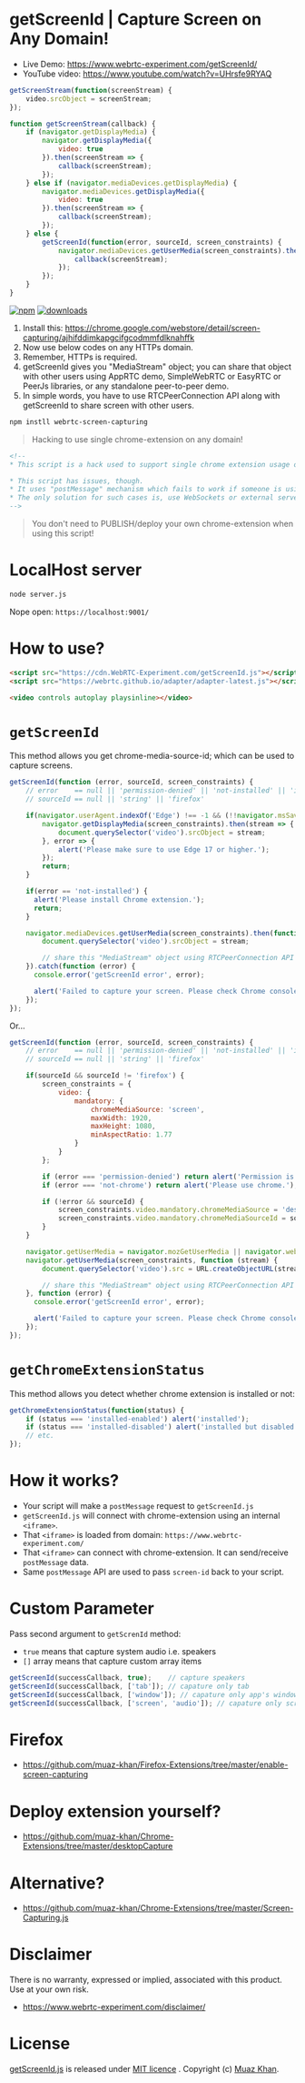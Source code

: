# getScreenId | Capture Screen on Any Domain!

* Live Demo: https://www.webrtc-experiment.com/getScreenId/
* YouTube video: https://www.youtube.com/watch?v=UHrsfe9RYAQ

```javascript
getScreenStream(function(screenStream) {
    video.srcObject = screenStream;
});

function getScreenStream(callback) {
    if (navigator.getDisplayMedia) {
        navigator.getDisplayMedia({
            video: true
        }).then(screenStream => {
            callback(screenStream);
        });
    } else if (navigator.mediaDevices.getDisplayMedia) {
        navigator.mediaDevices.getDisplayMedia({
            video: true
        }).then(screenStream => {
            callback(screenStream);
        });
    } else {
        getScreenId(function(error, sourceId, screen_constraints) {
            navigator.mediaDevices.getUserMedia(screen_constraints).then(function(screenStream) {
                callback(screenStream);
            });
        });
    }
}
```

[![npm](https://img.shields.io/npm/v/webrtc-screen-capturing.svg)](https://npmjs.org/package/webrtc-screen-capturing) [![downloads](https://img.shields.io/npm/dm/webrtc-screen-capturing.svg)](https://npmjs.org/package/webrtc-screen-capturing)

1. Install this: https://chrome.google.com/webstore/detail/screen-capturing/ajhifddimkapgcifgcodmmfdlknahffk
2. Now use below codes on any HTTPs domain.
3. Remember, HTTPs is required.
4. getScreenId gives you "MediaStream" object; you can share that object with other users using AppRTC demo, SimpleWebRTC or EasyRTC or PeerJs libraries, or any standalone peer-to-peer demo.
5. In simple words, you have to use RTCPeerConnection API along with getScreenId to share screen with other users.

```sh
npm instll webrtc-screen-capturing
```

> Hacking to use single chrome-extension on any domain!

```html
<!--
* This script is a hack used to support single chrome extension usage on any domain.

* This script has issues, though.
* It uses "postMessage" mechanism which fails to work if someone is using it from inside an <iframe>.
* The only solution for such cases is, use WebSockets or external servers to pass "source-ids".
-->
```

> You don't need to PUBLISH/deploy your own chrome-extension when using this script!

# LocalHost server

```sh
node server.js
```

Nope open: `https://localhost:9001/`

# How to use?

```html
<script src="https://cdn.WebRTC-Experiment.com/getScreenId.js"></script>
<script src="https://webrtc.github.io/adapter/adapter-latest.js"></script>

<video controls autoplay playsinline></video>
```

# `getScreenId`

This method allows you get chrome-media-source-id; which can be used to capture screens.

```javascript
getScreenId(function (error, sourceId, screen_constraints) {
    // error    == null || 'permission-denied' || 'not-installed' || 'installed-disabled' || 'not-chrome'
    // sourceId == null || 'string' || 'firefox'

    if(navigator.userAgent.indexOf('Edge') !== -1 && (!!navigator.msSaveOrOpenBlob || !!navigator.msSaveBlob)) {
        navigator.getDisplayMedia(screen_constraints).then(stream => {
            document.querySelector('video').srcObject = stream;
        }, error => {
            alert('Please make sure to use Edge 17 or higher.');
        });
        return;
    }

    if(error == 'not-installed') {
      alert('Please install Chrome extension.');
      return;
    }

    navigator.mediaDevices.getUserMedia(screen_constraints).then(function (stream) {
        document.querySelector('video').srcObject = stream;

        // share this "MediaStream" object using RTCPeerConnection API
    }).catch(function (error) {
      console.error('getScreenId error', error);

      alert('Failed to capture your screen. Please check Chrome console logs for further information.');
    });
});
```

Or...

```javascript
getScreenId(function (error, sourceId, screen_constraints) {
    // error    == null || 'permission-denied' || 'not-installed' || 'installed-disabled' || 'not-chrome'
    // sourceId == null || 'string' || 'firefox'

    if(sourceId && sourceId != 'firefox') {
        screen_constraints = {
            video: {
                mandatory: {
                    chromeMediaSource: 'screen',
                    maxWidth: 1920,
                    maxHeight: 1080,
                    minAspectRatio: 1.77
                }
            }
        };

        if (error === 'permission-denied') return alert('Permission is denied.');
        if (error === 'not-chrome') return alert('Please use chrome.');

        if (!error && sourceId) {
            screen_constraints.video.mandatory.chromeMediaSource = 'desktop';
            screen_constraints.video.mandatory.chromeMediaSourceId = sourceId;
        }
    }

    navigator.getUserMedia = navigator.mozGetUserMedia || navigator.webkitGetUserMedia;
    navigator.getUserMedia(screen_constraints, function (stream) {
        document.querySelector('video').src = URL.createObjectURL(stream);

        // share this "MediaStream" object using RTCPeerConnection API
    }, function (error) {
      console.error('getScreenId error', error);

      alert('Failed to capture your screen. Please check Chrome console logs for further information.');
    });
});
```

# `getChromeExtensionStatus`

This method allows you detect whether chrome extension is installed or not:

```javascript
getChromeExtensionStatus(function(status) {
    if (status === 'installed-enabled') alert('installed');
    if (status === 'installed-disabled') alert('installed but disabled');
    // etc.
});
```

# How it works?

* Your script will make a `postMessage` request to `getScreenId.js`
* `getScreenId.js` will connect with chrome-extension using an internal `<iframe>`.
* That `<iframe>` is loaded from domain: `https://www.webrtc-experiment.com/`
* That `<iframe>` can connect with chrome-extension. It can send/receive `postMessage` data.
* Same `postMessage` API are used to pass `screen-id` back to your script.

# Custom Parameter

Pass second argument to `getScrenId` method:

* `true` means that capture system audio i.e. speakers
* `[]` array means that capture custom array items

```javascript
getScreenId(successCallback, true);    // capture speakers
getScreenId(successCallback, ['tab']); // capature only tab
getScreenId(successCallback, ['window']); // capature only app's windows
getScreenId(successCallback, ['screen', 'audio']); // capature only screen with speakers
```

# Firefox

* https://github.com/muaz-khan/Firefox-Extensions/tree/master/enable-screen-capturing

# Deploy extension yourself?

* https://github.com/muaz-khan/Chrome-Extensions/tree/master/desktopCapture

# Alternative?

* https://github.com/muaz-khan/Chrome-Extensions/tree/master/Screen-Capturing.js

# Disclaimer

There is no warranty, expressed or implied, associated with this product. Use at your own risk.

* https://www.webrtc-experiment.com/disclaimer/

# License

[getScreenId.js](https://github.com/muaz-khan/getScreenId) is released under [MIT licence](https://www.webrtc-experiment.com/licence/) . Copyright (c) [Muaz Khan](http://www.MuazKhan.com/).
